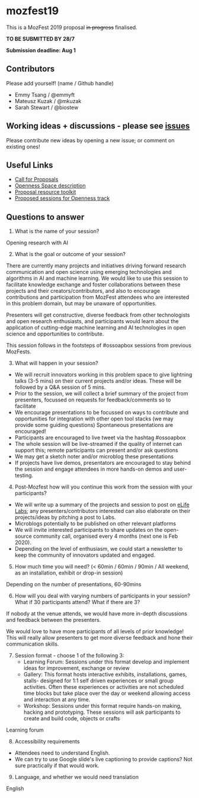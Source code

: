 # mozfest19
This is a MozFest 2019 proposal ~~in progress~~ finalised. 

**TO BE SUBMITTED BY 28/7**

**Submission deadline: Aug 1**

## Contributors
Please add yourself! (name / Github handle)
* Emmy Tsang / @emmyft
* Mateusz Kuzak / @mkuzak
* Sarah Stewart / @biostew

## Working ideas + discussions - please see [issues](https://github.com/emmyft/mozfest19/issues)
Please contribute new ideas by opening a new issue; or comment on existing ones!

## Useful Links
* [Call for Proposals](https://www.mozillafestival.org/en/proposals/)
* [Openness Space description](https://www.mozillafestival.org/en/spaces/openness/)
* [Proposal resource toolkit](https://www.mozillafestival.org/documents/21/mozfest-2019-session-proposal-guide.pdf)
* [Proposed sessions for Openness track](https://public.zenkit.com/collections/Mh_HcRV99/views/8w_cMlF4v?hide=views,workspaceLists,listName)

## Questions to answer
1. What is the name of your session? 

Opening research with AI

2. What is the goal or outcome of your session?

There are currently many projects and initiatives driving forward research communication and open science using emerging technologies and algorithms in AI and machine learning. We would like to use this session to facilitate knowledge exchange and foster collaborations between these projects and their creators/contributors, and also to encourage contributions and participation from MozFest attendees who are interested in this problem domain, but may be unaware of opportunities.

Presenters will get constructive, diverse feedback from other technologists and open research enthusiasts, and participants would learn about the application of cutting-edge machine learning and AI technologies in open science and opportunities to contribute.

This session follows in the footsteps of #ossoapbox sessions from previous MozFests.

3. What will happen in your session?
* We will recruit innovators working in this problem space to give lightning talks (3-5 mins) on their current projects and/or ideas. These will be followed by a Q&A session of 5 mins. 
* Prior to the session, we will collect a brief summary of the project from presenters, focussed on requests for feedback/comments so to facilitate 
* We encourage presentations to be focussed on ways to contribute and opportunities for integration with other open tool stacks (we may provide some guiding questions) Spontaneous presentations are encouraged!
* Participants are encouraged to live tweet via the hashtag #ossoapbox
* The whole session will be live-streamed if the quality of internet can support this; remote participants can present and/or ask questions
* We may get a sketch noter and/or microblog these presentations
* If projects have live demos, presentators are encouraged to stay behind the session and engage attendees in more hands-on demos and user-testing. 

4. Post-Mozfest how will you continue this work from the session with your participants?
* We will write up a summary of the projects and session to post on [eLife Labs](www.elifesci.org/labs); any presenters/contributors interested can also elaborate on their projects/ideas by pitching a post to Labs.
* Microblogs potentially to be published on other relevant platforms
* We will invite interested participants to share updates on the open-source community call, organised every 4 months (next one is Feb 2020).
* Depending on the level of enthusiasm, we could start a newsletter to keep the community of innovators updated and engaged.

5. How much time you will need? (< 60min / 60min / 90min / All weekend, as an installation, exhibit or drop-in session)

Depending on the number of presentations, 60-90mins

6. How will you deal with varying numbers of participants in your session? What if 30 participants attend? What if there are 3?

If nobody at the venue attends, we would have more in-depth discussions and feedback between the presenters. 

We would love to have more participants of all levels of prior knowledge! This will really allow presenters to get more diverse feedback and hone their communication skills. 

7. Session format - choose 1 of the following 3:
   * Learning Forum: Sessions under this format develop and implement ideas for improvement, exchange or review
   * Gallery: This format hosts interactive exhibits, installations, games, stalls- designed for 1:1 self driven experiences or small group activities. Often these experiences or activities are not scheduled time blocks but take place over the day or weekend allowing access and interaction at any time.
   * Workshop: Sessions under this format require hands-on making, hacking and prototyping. These sessions will ask participants to create and build code, objects or crafts

Learning forum

8. Accessibility requirements
* Attendees need to understand English.
* We can try to use Google slide's live captioning to provide captions? Not sure practically if that would work.

9. Language, and whether we would need translation

English




